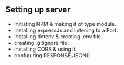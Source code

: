 ## Setting up server

- Initiating NPM & making it of type module.
- Installing expressJs and listening to a Port.
- Installing dotenv & creating .env file.
- creating .gitignore file.
- installing CORS & using it.
- configuring RESPONSE.JSON().
